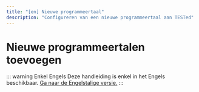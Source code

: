 ```yaml
---
title: "[en] Nieuwe programmeertaal"
description: "Configureren van een nieuwe programmeertaal aan TESTed"
---
```


# Nieuwe programmeertalen toevoegen

::: warning Enkel Engels
Deze handleiding is enkel in het Engels beschikbaar.
[Ga naar de Engelstalige versie.](/en/tested/new-programming-language)
:::
